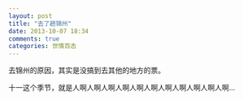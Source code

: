 ```yaml
---
layout: post
title: "去了趟锦州"
date: 2013-10-07 18:34
comments: true
categories: 世情百态
---
```


去锦州的原因，其实是没搞到去其他的地方的票。

十一这个季节，就是人啊人啊人啊人啊人啊人啊人啊人啊人啊人啊人啊...